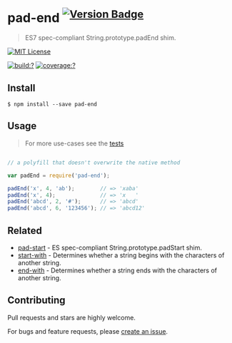 # pad-end <sup>[![Version Badge](http://versionbadg.es/gearcase/pad-end.svg)](https://npmjs.org/package/pad-end)</sup>

> ES7 spec-compliant String.prototype.padEnd shim.

[![MIT License](https://img.shields.io/badge/license-MIT_License-green.svg?style=flat-square)](https://github.com/gearcase/pad-end/blob/master/LICENSE)

[![build:?](https://img.shields.io/travis/gearcase/pad-end/master.svg?style=flat-square)](https://travis-ci.org/gearcase/pad-end)
[![coverage:?](https://img.shields.io/coveralls/gearcase/pad-end/master.svg?style=flat-square)](https://coveralls.io/github/gearcase/pad-end)



## Install

```
$ npm install --save pad-end 
```


## Usage

> For more use-cases see the [tests](https://github.com/gearcase/pad-end/blob/master/test/spec/index.js)

```js

// a polyfill that doesn't overwrite the native method

var padEnd = require('pad-end');

padEnd('x', 4, 'ab');        // => 'xaba'
padEnd('x', 4);              // => 'x   '
padEnd('abcd', 2, '#');      // => 'abcd'
padEnd('abcd', 6, '123456'); // => 'abcd12'

```


## Related

- [pad-start](https://github.com/gearcase/pad-start) - ES spec-compliant String.prototype.padStart shim.
- [start-with](https://github.com/gearcase/start-with) - Determines whether a string begins with the characters of another string.
- [end-with](https://github.com/gearcase/end-with) - Determines whether a string ends with the characters of another string.



## Contributing
 
Pull requests and stars are highly welcome. 

For bugs and feature requests, please [create an issue](https://github.com/gearcase/pad-end/issues).
